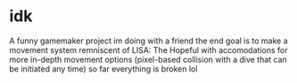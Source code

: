 # idk
A funny gamemaker project im doing with a friend
the end goal is to make a movement system remniscent of LISA: The Hopeful with accomodations for more in-depth movement options (pixel-based collision with a dive that can be initiated any time)
so far everything is broken lol
